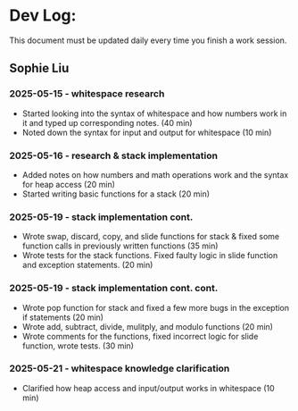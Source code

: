 # Dev Log:

This document must be updated daily every time you finish a work session.

## Sophie Liu

### 2025-05-15 - whitespace research
- Started looking into the syntax of whitespace and how numbers work in it and typed up corresponding notes. (40 min)
- Noted down the syntax for input and output for whitespace (10 min)

### 2025-05-16 - research & stack implementation
- Added notes on how numbers and math operations work and the syntax for heap access (20 min)
- Started writing basic functions for a stack (20 min)

### 2025-05-19 - stack implementation cont.
- Wrote swap, discard, copy, and slide functions for stack & fixed some function calls in previously written functions (35 min)
- Wrote tests for the stack functions. Fixed faulty logic in slide function and exception statements. (20 min)

### 2025-05-19 - stack implementation cont. cont.
- Wrote pop function for stack and fixed a few more bugs in the exception if statements (20 min)
- Wrote add, subtract, divide, mulitply, and modulo functions (20 min)
- Wrote comments for the functions, fixed incorrect logic for slide function, wrote tests. (30 min)

### 2025-05-21 - whitespace knowledge clarification
- Clarified how heap access and input/output works in whitespace (10 min)
